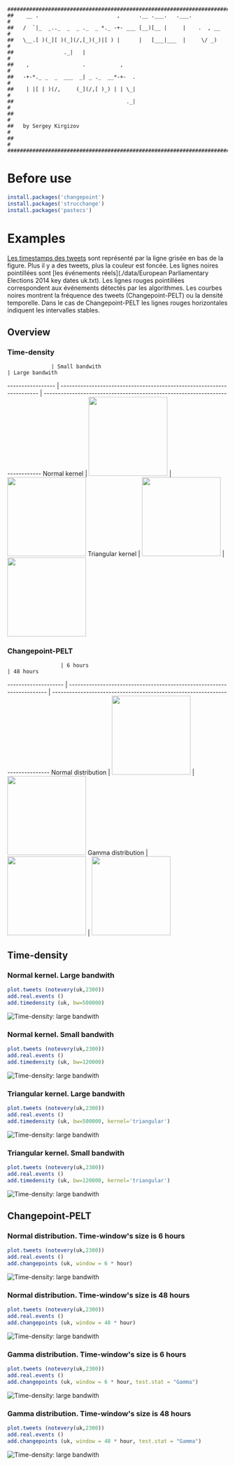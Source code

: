     ##################################################################################
    ##    __ .                         ,      .__ .___.   .___.                      #
    ##   /  `|_  _.._  _  _ ._  _ *._ -+- ___ [__)[__ |     |    .  , __             #
    ##   \__.[ )(_][ )(_](/,[_)(_)|[ ) |      |   [___|___  |     \/ _)              #
    ##                ._|   |                                                        #
    ##    ,                 .           ,                                            # 
    ##   -+-*._ _  _  ___  _| _ ._  __*-+-  .                                        #
    ##    | |[ | )(/,     (_](/,[ )_) | | \_|                                        #
    ##                                    ._|                                        #
    ##                                                                               #
    ##   by Sergey Kirgizov                                                          #
    ##                                                                               #
    ##################################################################################


# Before use


```R
install.packages('changepoint')
install.packages('strucchange')
install.packages('pastecs')
```


# Examples


[Les   timestamps   des  tweets](./data/tweets_timestamp_count)   sont
représenté par la ligne  grisée en bas de la figure.  Plus  il y a des
tweets, plus  la couleur  est foncée.   Les lignes  noires pointillées
sont  [les événements  réels](./data/European Parliamentary  Elections
2014 key  dates uk.txt).  Les lignes  rouges pointillées correspondent
aux  événements  détectés par  les  algorithmes.   Les courbes  noires
montrent  la fréquence  des  tweets (Changepoint-PELT)  ou la  densité
temporelle.   Dans  le  cas  de  Changepoint-PELT  les  lignes  rouges
horizontales indiquent les intervalles stables.


## Overview

### Time-density

                  | Small bandwith                                                         | Large bandwith
----------------- | ---------------------------------------------------------------------- | -----------------------------------------------------------------------------
Normal kernel     | <img src="fig/timedensity-small.png" height="180px">                   | <img src="fig/timedensity-large.png" height="180px">
Triangular kernel | <img src="fig/timedensity-small-triangular-kernel.png" height="180px"> | <img src="fig/timedensity-large-triangular-kernel.png" height="180px">



### Changepoint-PELT

                     | 6 hours                                                                | 48 hours
-------------------- | ---------------------------------------------------------------------- | -----------------------------------------------------------------------------
Normal distribution  | <img src="fig/changepoint-pelt-normal-6hours.png" height="180px">      | <img src="fig/changepoint-pelt-normal-48hours.png" height="180px">
Gamma  distribution  | <img src="fig/changepoint-pelt-gamma-6hours.png" height="180px">       | <img src="fig/changepoint-pelt-gamma-48hours.png" height="180px">


## Time-density


### Normal kernel. Large bandwith

```R
plot.tweets (notevery(uk,2300))
add.real.events ()
add.timedensity (uk, bw=500000)
```

![Time-density: large bandwith](fig/timedensity-big.png)

### Normal kernel. Small bandwith

```R
plot.tweets (notevery(uk,2300))
add.real.events ()
add.timedensity (uk, bw=120000)
```
![Time-density: large bandwith](fig/timedensity-small.png)


### Triangular kernel. Large bandwith

```R
plot.tweets (notevery(uk,2300))
add.real.events ()
add.timedensity (uk, bw=500000, kernel='triangular')
```

![Time-density: large bandwith](fig/timedensity-big-triangular-kernel.png)

### Triangular kernel. Small bandwith

```R
plot.tweets (notevery(uk,2300))
add.real.events ()
add.timedensity (uk, bw=120000, kernel='triangular')
```
![Time-density: large bandwith](fig/timedensity-small-triangular-kernel.png)



## Changepoint-PELT

### Normal distribution. Time-window's size is 6 hours

```R
plot.tweets (notevery(uk,2300))
add.real.events ()
add.changepoints (uk, window = 6 * hour)
```

![Time-density: large bandwith](fig/changepoint-pelt-normal-6hours.png)

### Normal distribution. Time-window's size is 48 hours

```R
plot.tweets (notevery(uk,2300))
add.real.events ()
add.changepoints (uk, window = 48 * hour)
```

![Time-density: large bandwith](fig/changepoint-pelt-normal-48hours.png)


### Gamma distribution. Time-window's size is 6 hours

```R
plot.tweets (notevery(uk,2300))
add.real.events ()
add.changepoints (uk, window = 6 * hour, test.stat = "Gamma")
```

![Time-density: large bandwith](fig/changepoint-pelt-gamma-6hours.png)

### Gamma distribution. Time-window's size is 48 hours

```R
plot.tweets (notevery(uk,2300))
add.real.events ()
add.changepoints (uk, window = 48 * hour, test.stat = "Gamma")
```

![Time-density: large bandwith](fig/changepoint-pelt-gamma-48hours.png)